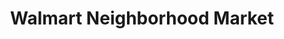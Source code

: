 ---
title: "Walmart Neighborhood Market"
url: /tucson/walmart-neighborhood-market-east-grant-road/
shop: supermarket
---